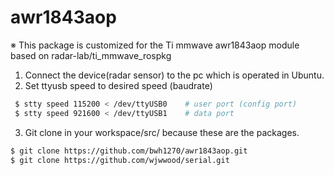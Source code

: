 # awr1843aop

※ This package is customized for the Ti mmwave awr1843aop module based on radar-lab/ti_mmwave_rospkg


1. Connect the device(radar sensor) to the pc which is operated in Ubuntu.
2. Set ttyusb speed to desired speed (baudrate)
```bash
 $ stty speed 115200 < /dev/ttyUSB0    # user port (config port)
 $ stty speed 921600 < /dev/ttyUSB1    # data port
 ```
3. Git clone in your workspace/src/ because these are the packages.
```bash
$ git clone https://github.com/bwh1270/awr1843aop.git
$ git clone https://github.com/wjwwood/serial.git
```
